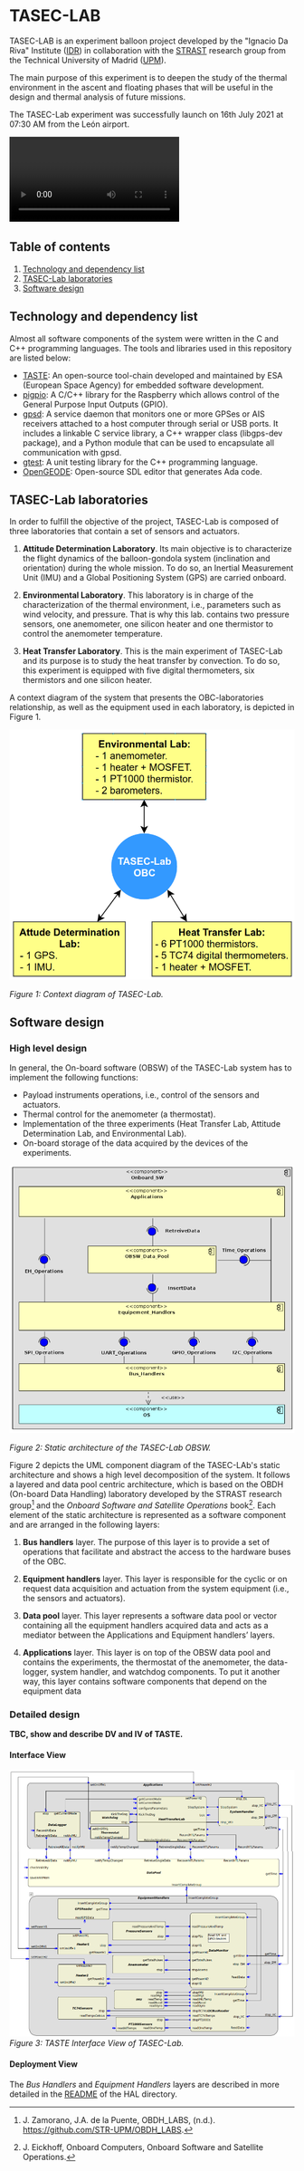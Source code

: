 # TASEC-LAB

TASEC-LAB is an experiment balloon project developed by the "Ignacio Da Riva" Institute ([IDR](http://www.idr.upm.es/index.php/es/)) in collaboration with the [STRAST](https://www.dit.upm.es/~str/) research group from the Technical University of Madrid ([UPM](https://www.upm.es/)).

The main purpose of this experiment is to deepen the study of the thermal environment in the ascent and floating phases that will be useful in the design and thermal analysis of future missions.

The TASEC-Lab experiment was successfully launch on 16th July 2021 at 07:30 AM from the León airport.

![Launch time-lapse](./Doc/Videos/Fernando_gopro_launch.MP4)

## Table of contents
1. [Technology and dependency list](##technology-and-dependency-list)
3. [TASEC-Lab laboratories](##tasec-lab-laboratories)
2. [Software design](##software-design)

## Technology and dependency list

Almost all software components of the system were written in the C and C++ programming languages. The tools and libraries used in this repository are listed below:

* [TASTE](https://taste.tools/): An open-source tool-chain developed and maintained by ESA (European Space Agency) for embedded software development.
* [pigpio](https://github.com/joan2937/pigpio): A C/C++ library for the Raspberry which allows control of the General Purpose Input Outputs (GPIO).
* [gpsd](https://gpsd.gitlab.io/gpsd/): A service daemon that monitors one or more GPSes or AIS receivers attached to a host computer through serial or USB ports. It includes a linkable C service library, a C++ wrapper class (libgps-dev package), and a Python module that can be used to encapsulate all communication with gpsd.
* [gtest](https://github.com/google/googletest): A unit testing library for the C++ programming language.
* [OpenGEODE](https://github.com/esa/opengeode): Open-source SDL editor that generates Ada code.

## TASEC-Lab laboratories
In order to fulfill the objective of the project, TASEC-Lab is composed of three laboratories that contain a set of sensors and actuators.

  1. **Attitude Determination Laboratory**. Its main objective is to characterize the flight dynamics of the balloon-gondola system (inclination and orientation) during the whole mission. To do so, an Inertial Measurement Unit (IMU) and a Global Positioning System (GPS) are carried onboard.

  2. **Environmental Laboratory**. This laboratory is in charge of the characterization of the thermal environment, i.e., parameters such as wind velocity, and pressure. That is why this lab. contains two pressure sensors, one anemometer, one silicon heater and one thermistor to control the anemometer temperature.

  3. **Heat Transfer Laboratory**. This is the main experiment of TASEC-Lab and its purpose is to study the heat transfer by convection. To do so, this experiment is equipped with five digital thermometers, six thermistors and one silicon heater.

A context diagram of the system that presents the OBC-laboratories relationship, as well as the equipment used in each laboratory, is depicted in Figure 1.

<img src="./Doc/Images/context_diagram_tasec-lab.png" width="600px">

_Figure 1: Context diagram of TASEC-Lab._

## Software design

### High level design
In general, the On-board software (OBSW) of the TASEC-Lab system has to implement the following functions:

 * Payload instruments operations, i.e., control of the sensors and actuators.
 * Thermal control for the anemometer (a thermostat).
 * Implementation of the three experiments (Heat Transfer Lab, Attitude Determination Lab, and Environmental Lab).
 * On-board storage of the data acquired by the devices of the experiments.

<img src="./Doc/Images/component_diagram_tasec_lab.png" width="800px">

_Figure 2: Static architecture of the TASEC-Lab OBSW._

Figure 2 depicts the UML component diagram of the TASEC-LAb's static architecture and shows a high level decomposition of the system. It follows a layered and data pool centric architecture, which is based on the OBDH (On-board Data Handling) laboratory developed by the STRAST research group[^1] and the *Onboard Software and Satellite Operations* book[^2]. Each element of the static architecture is represented as a software component and are arranged in the following layers:

1. **Bus handlers** layer. The purpose of this layer is to provide a set of operations that facilitate and abstract the access to the hardware buses of the OBC.

2. **Equipment handlers** layer. This layer is responsible for the cyclic or on request data acquisition and actuation from the system equipment (i.e., the sensors and actuators).

3. **Data pool** layer. This layer represents a software data pool or vector containing all the equipment handlers acquired data and acts as a mediator between the Applications and Equipment handlers’ layers.

4. **Applications** layer. This layer is on top of the OBSW data pool and contains the experiments, the thermostat of the anemometer, the data-logger, system handler, and watchdog components. To put it another way, this layer contains software components that depend on the equipment data

[^1]: J. Zamorano, J.A. de la Puente, OBDH_LABS, (n.d.). https://github.com/STR-UPM/OBDH_LABS.

[^2]: J. Eickhoff, Onboard Computers, Onboard Software and Satellite Operations.

### Detailed design

**TBC, show and describe DV and IV of TASTE.**

#### Interface View
![TASTE IV](./Doc/Images/iv_tasec-lab.png)
_Figure 3: TASTE Interface View of TASEC-Lab._


#### Deployment View

The *Bus Handlers* and *Equipment Handlers* layers are described in more detailed in the [README](./HAL/README.md) of the HAL directory.
